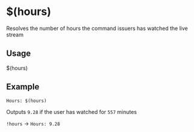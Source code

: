 # $(hours)
Resolves the number of hours the command issuers has watched the live stream

## Usage
$(hours)

## Example
    Hours: $(hours)

Outputs `9.28` if the user has watched for `557` minutes

`!hours` -> `Hours: 9.28`

